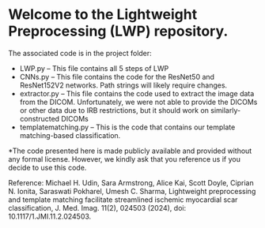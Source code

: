 <h1><b>Welcome to the Lightweight Preprocessing (LWP) repository.</b></h1>

The associated code is in the project folder:

* LWP.py – This file contains all 5 steps of LWP
* CNNs.py – This file contains the code for the ResNet50 and ResNet152V2 networks. Path strings will likely require changes.
* extractor.py – This file contains the code used to extract the image data from the DICOM. Unfortunately, we were not able to provide the DICOMs or other data due to IRB restrictions, but it should work on similarly-constructed DICOMs
* templatematching.py – This is the code that contains our template matching-based classification.


*The code presented here is made publicly available and provided without any formal license. However, we kindly ask that you reference us if you decide to use this code.

Reference:
Michael H. Udin, Sara Armstrong, Alice Kai, Scott Doyle, Ciprian N. Ionita, Saraswati Pokharel, Umesh C. Sharma, Lightweight preprocessing and template matching facilitate streamlined ischemic myocardial scar classification, J. Med. Imag. 11(2), 024503 (2024), doi: 10.1117/1.JMI.11.2.024503. 
